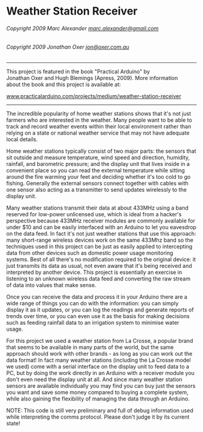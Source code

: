# Weather Station Receiver

###### Copyright 2009 Marc Alexander <marc.alexander@gmail.com>
###### Copyright 2009 Jonathan Oxer <jon@oxer.com.au> 
___

 This project is featured in the book "Practical Arduino" by       
 Jonathan Oxer and Hugh Blemings (Apress, 2009). More information    
 about the book and this project is available at:                   
                                                                     
 www.practicalarduino.com/projects/medium/weather-station-receiver 
 
 ____
 
 <div class=text-justify>

The incredible popularity of home weather stations shows that it's not
just farmers who are interested in the weather. Many people want to be
able to track and record weather events within their local environment
rather than relying on a state or national weather service that may not
have adequate local details.

Home weather stations typically consist of two major parts: the sensors
that sit outside and measure temperature, wind speed and direction,
humidity, rainfall, and barometric pressure; and the display unit that
lives inside in a convenient place so you can read the external
temperature while sitting around the fire warming your feet and
deciding whether it's too cold to go fishing. Generally the external
sensors connect together with cables with one sensor also acting as a
transmitter to send updates wirelessly to the display unit.

Many weather stations transmit their data at about 433MHz using a band
reserved for low-power unlicensed use, which is ideal from a hacker's
perspective because 433MHz receiver modules are commonly available for
under $10 and can be easily interfaced with an Arduino to let you
eavesdrop on the data feed. In fact it's not just weather stations that
use this approach: many short-range wireless devices work on the same
433Mhz band so the techniques used in this project can be just as easily
applied to intercepting data from other devices such as domestic power
usage monitoring systems. Best of all there's no modification required
to the original device: it just transmits its data as usual, not even
aware that it's being received and interpreted by another device. This
project is essentially an exercise in listening to an unknown wireless
data feed and converting the raw stream of data into values that make
sense.

Once you can receive the data and process it in your Arduino there are a
wide range of things you can do with the information: you can simply
display it as it updates, or you can log the readings and generate
reports of trends over time, or you can even use it as the basis for
making decisions such as feeding rainfall data to an irrigation system
to minimise water usage.

For this project we used a weather station from La Crosse, a popular
brand that seems to be available in many parts of the world, but the
same approach should work with other brands - as long as you can work
out the data format! In fact many weather stations (including the La
Crosse model we used) come with a serial interface on the display unit
to feed data to a PC, but by doing the work directly in an Arduino with
a receiver module you don't even need the display unit at all. And since
many weather station sensors are available individually you may find you
can buy just the sensors you want and save some money compared to buying
a complete system, while also gaining the flexibility of managing the
data through an Arduino.

</div>

NOTE: This code is still very preliminary and full of debug information
used while interpreting the comms protocol. Please don't judge it by
its current state!